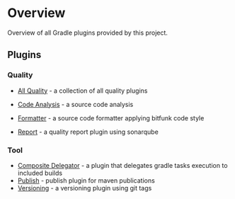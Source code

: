 # Overview

Overview of all Gradle plugins provided by this project.

## Plugins

### Quality

- [All Quality](../docs/src/plugins/quality/index.md) - a collection of all quality plugins

- [Code Analysis](../docs/src/plugins/quality/code-analysis/index.md) - a source code analysis
- [Formatter](../docs/src/plugins/quality/formatter/index.md) - a source code formatter applying bitfunk code style
- [Report](../docs/src/plugins/quality/report/index.md) - a quality report plugin using sonarqube

### Tool

- [Composite Delegator](../docs/src/plugins/tool/compositeDelegator/index.md) - a plugin that delegates gradle tasks execution to included builds
- [Publish](tool/publish/README.md) - publish plugin for maven publications
- [Versioning](tool/versioning/README.md) - a versioning plugin using git tags
